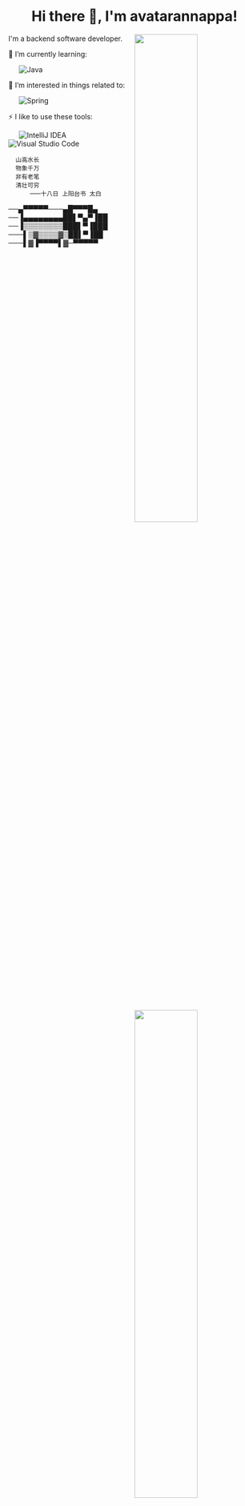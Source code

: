 <h1 align="center">Hi there 👋, I'm avatarannappa!</h1>

<img width="50%" align="right" src = "https://github-readme-streak-stats.herokuapp.com?user=avatarannappa&theme=dark&hide_border=true">
<img width="50%" align="right" src = "https://github-readme-stats.vercel.app/api?username=avatarannappa&show_icons=true&theme=bear">
<img width="50%" align="right" src="https://cr-skills-chart-widget.azurewebsites.net/api/api?username=avatarannappa&skills=Java,CSS,JSON,HTML,JavaScript,Python,Shell,TypeScript,Vue">

I'm a backend software developer.

🌱 I’m currently learning:

&ensp;&ensp;&ensp;![Java](https://img.shields.io/badge/-Java-007396?style=flat-square&logo=Java&logoColor=fff)

🎉 I’m interested in things related to:

&ensp;&ensp;&ensp;![Spring](https://img.shields.io/badge/-Spring-6DB33F?style=flat-square&logo=Spring&logoColor=fff)

⚡ I like to use these  tools:

&ensp;&ensp;&ensp;![IntelliJ IDEA](https://img.shields.io/badge/-IntelliJ%20IDEA-000000?style=flat-square&logo=IntelliJ%20IDEA&logoColor=fff) ![Visual Studio Code](https://img.shields.io/badge/-Visual%20Studio%20Code-007ACC?style=flat-square&logo=Visual%20Studio%20Code&logoColor=fff)

      山高水长
      物象千万
      非有老笔
      清壮可穷
          ───十八日 上阳台书 太白



──▄▀▀▀▀▀───▄█▀▀▀█▄
──▐▄▄▄▄▄▄▄▄██▌▀▄▀▐██
──▐▒▒▒▒▒▒▒▒███▌▀▐███
───▌▒▓▒▒▒▒▓▒██▌▀▐██
───▌▓▐▀▀▀▀▌▓─▀▀▀▀▀
                            
